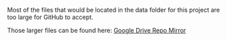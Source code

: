 Most of the files that would be located in the data folder for this project are too large for GitHub to accept.  

Those larger files can be found here: [Google Drive Repo Mirror](https://drive.google.com/drive/folders/17XvR7Tp97HSHTbbWt-TDMoh4nIDA-TDr?usp=sharing)
